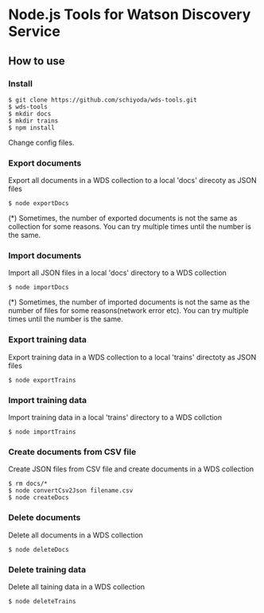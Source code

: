 # Node.js Tools for Watson Discovery Service

## How to use
### Install
    $ git clone https://github.com/schiyoda/wds-tools.git
    $ wds-tools
    $ mkdir docs
    $ mkdir trains
    $ npm install

Change config files.

### Export documents
Export all documents in a WDS collection to a local 'docs' direcoty as JSON files
    
    $ node exportDocs

(*) Sometimes, the number of exported documents is not the same as collection for some reasons. You can try multiple times until the number is the same.

### Import documents 
Import all JSON files in a local 'docs' directory to a WDS collection

    $ node importDocs

(*) Sometimes, the number of imported documents is not the same as the number of files for some reasons(network error etc). You can try multiple times until the number is the same.

### Export training data
Export training data in a WDS collection to a local 'trains' directoty as JSON files

    $ node exportTrains
    
### Import training data
Import training data in a local 'trains' directory to a WDS collction

    $ node importTrains

### Create documents from CSV file
Create JSON files from CSV file and create documents in a WDS collection

    $ rm docs/*
    $ node convertCsv2Json filename.csv
    $ node createDocs

### Delete documents
Delete all documents in a WDS collection

    $ node deleteDocs

### Delete training data
Delete all taining data in a WDS collection

    $ node deleteTrains
